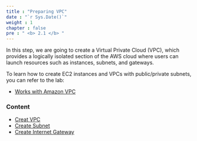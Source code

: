 ```yaml
---
title : "Preparing VPC"
date : "`r Sys.Date()`"
weight : 1
chapter : false
pre : " <b> 2.1 </b> "
---
```


In this step, we are going to create a Virtual Private Cloud (VPC), which provides a logically isolated section of the AWS cloud where users can launch resources such as instances, subnets, and gateways.


To learn how to create EC2 instances and VPCs with public/private subnets, you can refer to the lab:
  - [Works with Amazon VPC](https://000003.awsstudygroup.com/en/)


### Content
  - [Creat VPC](2.1.1-createvpc/)
  - [Create Subnet](2.1.2-createsubnet/)
  - [Create Internet Gateway](2.1.3-createigw/)
  